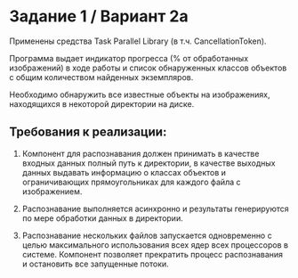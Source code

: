 # Задание 1 / Вариант 2а

Применены средства Task Parallel Library (в т.ч. CancellationToken).

Программа выдает индикатор прогресса (% от обработанных изображений) в ходе работы и список обнаруженных классов объектов с общим количеством найденных экземпляров. 

Необходимо обнаружить все известные объекты на изображениях, находящихся в некоторой директории на диске.  
 
## Требования к реализации: 
 
  1. Компонент для распознавания должен принимать в качестве входных данных полный путь к директории, в качестве выходных данных выдавать информацию о классах объектов и ограничивающих прямоугольниках для каждого файла с изображением. 

  2. Распознавание выполняется асинхронно и результаты генерируются по мере обработки данных в директории. 
  
  3. Распознавание нескольких файлов запускается одновременно с целью максимального использования всех ядер всех процессоров в системе. 
Компонент позволяет прекратить процесс распознавания и остановить все запущенные потоки.  
